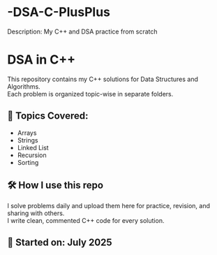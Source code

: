 # -DSA-C-PlusPlus
Description: My C++ and DSA practice from scratch

# DSA in C++

This repository contains my C++ solutions for Data Structures and Algorithms.  
Each problem is organized topic-wise in separate folders.

## 🧠 Topics Covered:
- Arrays
- Strings
- Linked List
- Recursion
- Sorting

## 🛠️ How I use this repo
I solve problems daily and upload them here for practice, revision, and sharing with others.  
I write clean, commented C++ code for every solution.

## 📅 Started on: July 2025
